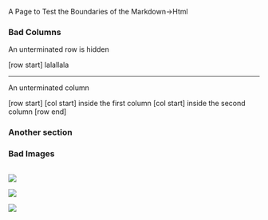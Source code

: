 A Page to Test the Boundaries of the Markdown->Html 

### Bad Columns

An unterminated row is hidden

[row start]
lalallala

----------

An unterminated column 

[row start]
[col start]
inside the first column
[col start]
inside the second column
[row end]

### Another section

### Bad Images

![]()

![](ftp://127.0.0.1)

![](https://upload.wikimedia.org/wikipedia/commons/3/30/Aipichthys_Minor_C%C3%A9nomanien_Liban.jpg)

![](http://upload.wikimedia.org/wikipedia/commons/3/30/Aipichthys_Minor_C%C3%A9nomanien_Liban.jpg)

